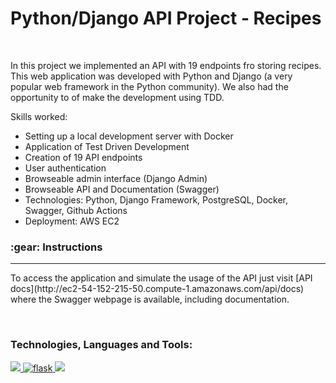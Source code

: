 <h1 align="left">Python/Django API Project - Recipes</h1>
</br>

In this project we implemented an API with 19 endpoints fro storing recipes. This web application was developed with Python and Django (a very popular web framework in the Python community). We also had the opportunity to of make the development using TDD.
  
Skills worked:

- Setting up a local development server with Docker
- Application of Test Driven Development
- Creation of 19 API endpoints
- User authentication
- Browseable admin interface (Django Admin)
- Browseable API and Documentation (Swagger)
- Technologies: Python, Django Framework, PostgreSQL, Docker, Swagger, Github Actions
- Deployment: AWS EC2

<h3>:gear: Instructions</h3>

------------

<p>To access the application and simulate the usage of the API just visit [API docs](http://ec2-54-152-215-50.compute-1.amazonaws.com/api/docs) where the Swagger webpage is available, including documentation.</p>

</br>

<h3 align="left">Technologies, Languages and Tools:</h3>
<p align="left"> 

<a href="https://www.python.org" target="_blank" rel="noreferrer"> <img src="https://img.shields.io/badge/Python-FFD43B?style=for-the-badge&logo=python&logoColor=blue0"/> 
</a>
<a href="https://palletsprojects.com/p/flask/" target="_blank" rel="noreferrer"> <img src="https://img.shields.io/badge/Flask-000000?style=for-the-badge&logo=flask&logoColor=white" alt="flask" /> 
</a>
<a href="https://www.docker.com/" target="_blank" rel="noreferrer"> <img src="https://img.shields.io/badge/Docker-2CA5E0?style=for-the-badge&logo=docker&logoColor=white"/> 
</a>

</p>
